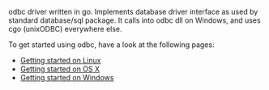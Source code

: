 odbc driver written in go. Implements database driver interface as used by standard database/sql package. It calls into odbc dll on Windows, and uses cgo (unixODBC) everywhere else.

To get started using odbc, have a look at the following pages:
  * [Getting started on Linux](GettingStartedOnLinux.md)
  * [Getting started on OS X](GettingStartedOnOSX.md)
  * [Getting started on Windows](GettingStartedOnWindows.md)

